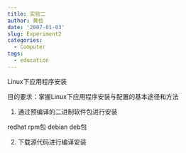 ```yaml
---
title: 实验二
author: 黄俭
date: '2007-01-03'
slug: Experiment2
categories:
  - Computer
tags:
  - education
---
```

Linux下应用程序安装

目的要求：掌握Linux下应用程序安装与配置的基本途径和方法

1. 通过预编译的二进制软件包进行安装

redhat rpm包
debian deb包

2. 下载源代码进行编译安装